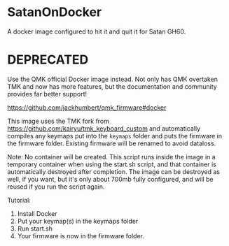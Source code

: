 # SatanOnDocker
A docker image configured to hit it and quit it for Satan GH60. 

# DEPRECATED
Use the QMK official Docker image instead. Not only has QMK overtaken TMK and now has more features, but the documentation and community provides far better support!

https://github.com/jackhumbert/qmk_firmware#docker

This image uses the TMK fork from https://github.com/kairyu/tmk_keyboard_custom and automatically compiles any keymaps put into the `keymaps` folder and puts the firmware in the firmware folder. 
Existing firmware will be renamed to avoid dataloss.

Note: No container will be created. This script runs inside the image in a temporary container when using the start.sh script, and that container is automatically destroyed after completion. The image can be destroyed as well, if you want, but it's only about 700mb fully configured, and will be reused if you run the script again.

Tutorial:

1. Install Docker
2. Put your keymap(s) in the keymaps folder
3. Run start.sh
4. Your firmware is now in the firmware folder.
